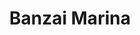---
layout: place
title: Banzai Marina
permalink: /california/ventura/banzai-marina.html
stateAbbr: CA
stateName: California
cityName: Ventura
seo:
  type: restaurant
  links: null
place_id: ChIJK6BL0--s6YAR0rFjbp6V900
photos:
  - name: >-
      places/ChIJK6BL0--s6YAR0rFjbp6V900/photos/AeeoHcLcCJ8mWZQ21hVVNUv2Rh46bi1Rr065qZcYM6CQnY-sraHS1p0xVZqIzYv7BdYPjQmPCO4AwSyT_-2G3HDeK4zkJ1ma-v_xl7CQ9kyvptfPXM2A-1dwGO67GBx45lrKDzyfZ_5XQ0yB0zOWG1yu541GUWZgxxy-_zniNpN2Dbj7U7rkHMWgpNcDNhiBFQOVWy3-3KboXRN0WEPwAp7GuAGT6ChGlmp9mtJJOEIlfNdmE2l6r63OZoqK99F48krfJ7ZmTAijpHphXM7To-Us2WwQe_MTJBTTKO2Yhh7Mk-JcsnXFSJ2M-VqiwYjJQhS5f61hc1Qdh4cSGU_ZwQJhp6rURyPsZCsObdfgeH2c0K_FNZZ5LiD6mQ13Kz4wDHBmZg-gjw_n33StErsU_sdJYAN0sUTM_qTYN497Tl9vRIbg2w
    widthPx: 4032
    heightPx: 3024
    authorAttributions:
      - displayName: Manuel Garcia (Terranovazx300)
        uri: https://maps.google.com/maps/contrib/114326122918728700238
        photoUri: >-
          https://lh3.googleusercontent.com/a-/ALV-UjX3jALxz6T5yIOIqntxoynb1oRlaQzeRuaGIPsZL3qd-bpec49LLA=s100-p-k-no-mo
    flagContentUri: >-
      https://www.google.com/local/imagery/report/?cb_client=maps_api_places.places_api&image_key=!1e10!2sCIHM0ogKEICAgICqovbdTg&hl=en-US
    googleMapsUri: >-
      https://www.google.com/maps/place//data=!3m4!1e2!3m2!1sCIHM0ogKEICAgICqovbdTg!2e10!4m2!3m1!1s0x80e9acefd34ba02b:0x4df7959e6e63b1d2
  - name: >-
      places/ChIJK6BL0--s6YAR0rFjbp6V900/photos/AeeoHcKg-xMtyDnEBDGoP1d5HydUbHAq7XJasaqU74HItxSYXgfp05y8ceaK51i2wwUHLtvCtXRf6ZX93d-h8xzA3KyUaexY3EN36W4dDVRZEs0R9UJDuKTmBnYP02P9X3CQSYeqYytStea-Q3xEigaaGgsolcNyXjugkX5335UWkHcGaoUoIAEwTnnuScIPE0q0oJ5mBI1UB3KmW3fNE0LHBjAyvTv2zRHVWZSOOk3azLu0qwuNzxdWI2A-4OxaKRcHMUAdXayaqTOZO_jfnKlAwZPVT9OXiNDWba4vxvKt-CMvOw
    widthPx: 2048
    heightPx: 1375
    authorAttributions:
      - displayName: Banzai Marina
        uri: https://maps.google.com/maps/contrib/101910879003520300594
        photoUri: >-
          https://lh3.googleusercontent.com/a/ACg8ocJhPXclZsF1DSscCs6euz77Xq2TOTg3K_L1epgTKHVWlKVZEw=s100-p-k-no-mo
    flagContentUri: >-
      https://www.google.com/local/imagery/report/?cb_client=maps_api_places.places_api&image_key=!1e10!2sAF1QipOywuca4qndPI5cZ9x1yJnso7WDBbHgHKOoD-h6&hl=en-US
    googleMapsUri: >-
      https://www.google.com/maps/place//data=!3m4!1e2!3m2!1sAF1QipOywuca4qndPI5cZ9x1yJnso7WDBbHgHKOoD-h6!2e10!4m2!3m1!1s0x80e9acefd34ba02b:0x4df7959e6e63b1d2
  - name: >-
      places/ChIJK6BL0--s6YAR0rFjbp6V900/photos/AeeoHcK3rL70z2I7H-FqF-AnAoKpBD-_SxSUPg-I58klCbsabd_uf420bvcjPs7kEJsL6xWPxhxx0qD3TUP1T1feE8gG1mYbtCpx7Lt4lXbo5UN63yLb6XWJxcgKdhfCxdMsKWCxa8XuNhRLXLefypwZgJGyn3iYD8D1Kjetqd7zFxp79tKFpmFFC5vTKCg0V31aM0HK1SwbSURmlJ78kt408aQV7Qt-d1PlWVLqwv49Vhen9pXH0Izz-jogqoiAQr0Fso41dtPpPNkfnN0M4C_yXeHsKfRK6zmkM07WcWGnt7G9tAnDlc23ydwYKQf1VkAHzOtim51grR_9kQMNe4vizVqvBHOzNpWPEuIRf1nECVhWO-J5Djb9-TwrZXK2hC2jiVOAWDlMI63pcfSFMNDQRqFM7thEqoBSOLbsKm79E3b2CA
    widthPx: 4000
    heightPx: 3000
    authorAttributions:
      - displayName: Angela Levy
        uri: https://maps.google.com/maps/contrib/107885047329038005570
        photoUri: >-
          https://lh3.googleusercontent.com/a-/ALV-UjX8HtKLsjYejU_R1zjRZRLyhG-5pioERnu4FjQaFQk0uYf0VPrZJw=s100-p-k-no-mo
    flagContentUri: >-
      https://www.google.com/local/imagery/report/?cb_client=maps_api_places.places_api&image_key=!1e10!2sCIHM0ogKEICAgICB6PrXBg&hl=en-US
    googleMapsUri: >-
      https://www.google.com/maps/place//data=!3m4!1e2!3m2!1sCIHM0ogKEICAgICB6PrXBg!2e10!4m2!3m1!1s0x80e9acefd34ba02b:0x4df7959e6e63b1d2
  - name: >-
      places/ChIJK6BL0--s6YAR0rFjbp6V900/photos/AeeoHcJyE8D4hvzKRbCaFRzqiVpDpYyjJgpSmyfGg-Qp3EGVKRSuoYRQFmsqsBaTLp9HIu4Bssh867m8CvQ58CunOJvnshX5K9iiNFmX3CArCiPFLF2wbNWp_jzNFngUrBqN0aNS041JDmYbz1A24Al9p0MbjNSf4yXfpOBaeTDMvt-AqaYRdJBiyK6N2v4tlQDCiYYOQq-m37iRynrRzOCa5NyhQ3c0dBpAmm1tCOTgH5LZKUyTAZ5HA6-9mAQ7QMWx72UUNRO_MpTJ19qneFX7Tkdtg-X_0KEOdowl_DfiGLguQe3Ime-oUZg0hU16XK2zJKtrh3sCyDZvEkY2jdFwvtn6hqqyZUM1mrpSOt9x314-AMeUXFNnp5fj2wFkdfHTlhULbcwbZ3ian27IcPcVRftW6OA0ouTu27YspNSZPQNctQ
    widthPx: 4032
    heightPx: 2268
    authorAttributions:
      - displayName: Daniel Rivera
        uri: https://maps.google.com/maps/contrib/113840676169577743311
        photoUri: >-
          https://lh3.googleusercontent.com/a-/ALV-UjWcXhj2DtjYCZ4-q-RP3-MBKudkJVslHCrfSYWmvv-lgKOo4JU87A=s100-p-k-no-mo
    flagContentUri: >-
      https://www.google.com/local/imagery/report/?cb_client=maps_api_places.places_api&image_key=!1e10!2sCIHM0ogKEICAgIDVm4urXA&hl=en-US
    googleMapsUri: >-
      https://www.google.com/maps/place//data=!3m4!1e2!3m2!1sCIHM0ogKEICAgIDVm4urXA!2e10!4m2!3m1!1s0x80e9acefd34ba02b:0x4df7959e6e63b1d2
  - name: >-
      places/ChIJK6BL0--s6YAR0rFjbp6V900/photos/AeeoHcKmRPZLYD1V_8nbHINt1-L9yEXy0dxocLDe5TfPbCsvFz9EFjJA1LLd9doPcFdl-Z563kIXo6NiIklT6TW5rCf1lWCR_wQXqsfCG_0bGWdOoI9nBOvyvQzHFTTlEoYmbC6v0wdbQAjFWmmYtkZqIXVgJTQxlgaI4I8MFk-rTUb6Noy2lXOl85r_duBnGdcchFYbnO8aHJ2CrAF3rAo9lXaLxA2j-BkUy5dga6jQJuZoVR5ksftqzZ8zmzRW7RyPDLaSJalrk56IcidAfb-fxatq23mM138d3fYBOXkQ5LsOAb7Rblz_fvcC9xDjzH4pphpvyRScPFzUQFsEVr8J51M5zrNqd52LrSW-QLO2-DVhdeapat5DeRw_R_auer-BuM5IPbtRcrQodHs6_D-0vDLEYZ6KUtxmFAKaWMI6wCGJDTuA
    widthPx: 905
    heightPx: 1207
    authorAttributions:
      - displayName: P K
        uri: https://maps.google.com/maps/contrib/106887392817692305852
        photoUri: >-
          https://lh3.googleusercontent.com/a/ACg8ocLPY80zSZ7Y3rMvG0DkgkWAMizKxXfAzJZ05oPuyCQFleJbjw=s100-p-k-no-mo
    flagContentUri: >-
      https://www.google.com/local/imagery/report/?cb_client=maps_api_places.places_api&image_key=!1e10!2sCIHM0ogKEICAgICbqpLFlAE&hl=en-US
    googleMapsUri: >-
      https://www.google.com/maps/place//data=!3m4!1e2!3m2!1sCIHM0ogKEICAgICbqpLFlAE!2e10!4m2!3m1!1s0x80e9acefd34ba02b:0x4df7959e6e63b1d2
  - name: >-
      places/ChIJK6BL0--s6YAR0rFjbp6V900/photos/AeeoHcKMyH-ODsAkIeeaJPM-1KxG32DPHbBPVdyISsPb_QnOmR0kJlobEhg1NNJ0y_UfJblSqsomEvgNivUeTrnwEj1j4SuW9NOttp-FlIdLehnb6HPciMYuUjwBLoaQVCC3IYi75AC4FlFsFa-EbsqUmg6cIyEJZny6MkEhM1HLKDPxco1fHneWQ_p5L-v5bFusFxZxlW3P4-TYDVtx1aUD3_rN3bSzJm-yjKRELE1o3Q3tam3doz1e5XofQ-1ieC4oNqIby6k3W5qN1z7y6YP-AzPPto79R6baEOZhreGxW_mVPaExtf6Qq30Qjcv3W0mIFK9Znhu_evrUdZ3eg0eKBUMivU4qwTDUA8lHcNGSz6hLXiRxjX8PwPaXRWXymkJDFEDh-moljDoCTsBSnFsP_svi5h1l4rkgm8GzCFnfqwDE8g
    widthPx: 4000
    heightPx: 3000
    authorAttributions:
      - displayName: alan daniel
        uri: https://maps.google.com/maps/contrib/101392324739166347326
        photoUri: >-
          https://lh3.googleusercontent.com/a-/ALV-UjUdaN_hNzz7nRT7PgZ6Aa_cV1zVGg2PhPBM38THIV9RvtmHa9SHog=s100-p-k-no-mo
    flagContentUri: >-
      https://www.google.com/local/imagery/report/?cb_client=maps_api_places.places_api&image_key=!1e10!2sCIHM0ogKEICAgIC9w97oXw&hl=en-US
    googleMapsUri: >-
      https://www.google.com/maps/place//data=!3m4!1e2!3m2!1sCIHM0ogKEICAgIC9w97oXw!2e10!4m2!3m1!1s0x80e9acefd34ba02b:0x4df7959e6e63b1d2
  - name: >-
      places/ChIJK6BL0--s6YAR0rFjbp6V900/photos/AeeoHcLJlD8IE5DBktE2vAPivg_NUsImoYkQfc9ukliJeNsM4xF--mcIaOKfoc69PnTplMF4ce0_EhSAZ1Gq2ImrF7u_u0azVJsu4zcFZn_5eeP3_2t9fTt4KFxUwwnK77sFBLaBe7qPb0PU9nHntPiezNwzT40tzJhqgyQnO608aHFR5tj-Xw2MVQmk2-yxybgKsPbffZ5LYkijZBqnnmtmA49E6HIR_BU7QfJykYygwP0aaMUJmHoWyYTmhlj97tiJkTbc9zJfU6T58Xno-Z2_igiSlBuo6syAMmqu7x7wRag4_6MszefMqQS7c3a3-aOTpu_7zGgcGFlYw9zgg9qarYeeqStwMmBMOLykjg8TjmipGDGW254p_7_vb3rTx_ahyZGWtFMmBE35pwtNv6HD_6BtP_WxO3O71kC3eyV_hntA4A
    widthPx: 3024
    heightPx: 4032
    authorAttributions:
      - displayName: Richard Fung
        uri: https://maps.google.com/maps/contrib/104203729809591171711
        photoUri: >-
          https://lh3.googleusercontent.com/a/ACg8ocJN3n2ioxxLzSlYJGmJ3CPPm8z1bKI8RiAEHk_YQaPa55WPIQ=s100-p-k-no-mo
    flagContentUri: >-
      https://www.google.com/local/imagery/report/?cb_client=maps_api_places.places_api&image_key=!1e10!2sCIHM0ogKEICAgIDp3q3XPQ&hl=en-US
    googleMapsUri: >-
      https://www.google.com/maps/place//data=!3m4!1e2!3m2!1sCIHM0ogKEICAgIDp3q3XPQ!2e10!4m2!3m1!1s0x80e9acefd34ba02b:0x4df7959e6e63b1d2
  - name: >-
      places/ChIJK6BL0--s6YAR0rFjbp6V900/photos/AeeoHcIASn16tPtoQNXm2f3_mRw1wZ6uF9XEi8Tg1h9QUA0F-UCZAKQ8z-mmTbcfVfn2rWPYeDdA8RpDK6BDBQ9ZPVGt76_2EYlV976heOKpfNCpBJcHHdSqshTu3XjXTZiicroJlMK6clvtpA0aRen4QnVhLH0ltgN_iLbBOxTkqOwmuUyxG98o42nllRqvQNOxigxbyqtGbNMuHtTa1bYcLVX0c9S4ZpBuiONgTXbQfpltRxzZzowZeVJWUBiuSWd_aZDIOXr-86jLYklP1JwcWZVUQFx05n4aB3JkIpt4anq8-w2rgF1DtyU71V-dBTLNCS-2Xbl586Grk_3Vipf9_GmWvdW_fa2WKZ0TpKmWDEnVrlW60ZXgwFgGUx3eGsTnIhGbb8I8EDN6f6dglI4pLYEQSH0DDWFebFt5jv0fu9ohTeP0
    widthPx: 3024
    heightPx: 4032
    authorAttributions:
      - displayName: Richard Fung
        uri: https://maps.google.com/maps/contrib/104203729809591171711
        photoUri: >-
          https://lh3.googleusercontent.com/a/ACg8ocJN3n2ioxxLzSlYJGmJ3CPPm8z1bKI8RiAEHk_YQaPa55WPIQ=s100-p-k-no-mo
    flagContentUri: >-
      https://www.google.com/local/imagery/report/?cb_client=maps_api_places.places_api&image_key=!1e10!2sCIHM0ogKEICAgIDp3q3NqQE&hl=en-US
    googleMapsUri: >-
      https://www.google.com/maps/place//data=!3m4!1e2!3m2!1sCIHM0ogKEICAgIDp3q3NqQE!2e10!4m2!3m1!1s0x80e9acefd34ba02b:0x4df7959e6e63b1d2
  - name: >-
      places/ChIJK6BL0--s6YAR0rFjbp6V900/photos/AeeoHcKu-KpMJpcwE5yctBTs_Y1jhgQChEv8k_wq0I1kZNIRdATzGOTzXxMAj6R6X7H0-SvNhRE9FNzooOkFx07r9nUjNeIDj-OslrvpdkwAbn88vRk5yhs9_5nWUKVLBu-DbNykn7CMdvfPoXqF5fgIPy3KcfUZb8H4uXYVivey-Y6dw-t8_38GcQFM_sDN-sO98pHQU3hRj26L5-plNNvzx_9221z0prTt1A0fQZeQ2Kl_ATn3XLvKnhVHXV-_qt1FwyvWWW8IlCWDIwE4vsnryu9CDidYmSXMQMbkvTC2qXkJV2TRluftUI3KXBbzdPGN4jZq0sC0_LG3Gy8fR99erRykme5uegFf-eUrdb2LXjWExU3F30MpmgrdAJOygxLw59_X96sEGVWd5CeXZkYhstVST2y98I9OAGe5egVcZuXx8w
    widthPx: 4000
    heightPx: 3000
    authorAttributions:
      - displayName: Michelle Sevilla
        uri: https://maps.google.com/maps/contrib/107255828916819057181
        photoUri: >-
          https://lh3.googleusercontent.com/a/ACg8ocLXI2rO5dr9Tc0oqExzE5bsfTYt-_HlyvaAlG3p_lwNCEaVa1mH=s100-p-k-no-mo
    flagContentUri: >-
      https://www.google.com/local/imagery/report/?cb_client=maps_api_places.places_api&image_key=!1e10!2sCIHM0ogKEICAgIDj9vaBPA&hl=en-US
    googleMapsUri: >-
      https://www.google.com/maps/place//data=!3m4!1e2!3m2!1sCIHM0ogKEICAgIDj9vaBPA!2e10!4m2!3m1!1s0x80e9acefd34ba02b:0x4df7959e6e63b1d2
  - name: >-
      places/ChIJK6BL0--s6YAR0rFjbp6V900/photos/AeeoHcL34OD7HVpz-yJNL44bSQ3zIVZrBNksRTLqNZj6gxoBXtTdRnKTN-K5WLMiWN7V0XdsZ8sqvsTCfD6q-mcLKnh7O3mqwgLFaWsbwKcWOw_5ED3NARbC7nqA1Gejw2dpeZ4YZyDinnuG8UGJWE8j5BkHONAWLoQDiruDfwrFYLYvnb_MCiSzdUE_r2lWYQ4yZX4oM7nBFGuSoRpJYP6ykX-Zw8GRkebQDaf9kcRP_L1F93S1OIiMA1_YOMBQG_Uch1VS_Ldkxwf8Nmp7gZIjffpEbuPBtt3oZz-z93Ei4MrUxkXosdqAfVuEm6iGG5cc_CcdNicas6OnFuJ8xHV2SHlKAKrE5jmFu2JLbBnsG7QRCCSQhX4BQTJbBwVVETwK-r21hZNyZevFIgCoBfIfopPwTOjjFsFU0v6W2tAM9oWNR1M
    widthPx: 3000
    heightPx: 4000
    authorAttributions:
      - displayName: Randall Southers
        uri: https://maps.google.com/maps/contrib/117556143770958605998
        photoUri: >-
          https://lh3.googleusercontent.com/a-/ALV-UjVc12Yz88rH6oWH7X2tWZEVpNpLPpwRdzhNLJQio9gcQeBmURAE2Q=s100-p-k-no-mo
    flagContentUri: >-
      https://www.google.com/local/imagery/report/?cb_client=maps_api_places.places_api&image_key=!1e10!2sCIHM0ogKEICAgID23--FvgE&hl=en-US
    googleMapsUri: >-
      https://www.google.com/maps/place//data=!3m4!1e2!3m2!1sCIHM0ogKEICAgID23--FvgE!2e10!4m2!3m1!1s0x80e9acefd34ba02b:0x4df7959e6e63b1d2
address: 120 S California St, Ventura, CA 93001, USA
street: 120 S California St
city: Ventura
state: CA
zip: '93001'
country: USA
neighborhood: Downtown Ventura
latitude: '34.279244'
longitude: '-119.292878'
accessibility_options:
  wheelchairAccessibleParking: true
  wheelchairAccessibleEntrance: true
  wheelchairAccessibleRestroom: true
  wheelchairAccessibleSeating: true
business_status: OPERATIONAL
name: Banzai Marina
google_maps_links:
  directionsUri: >-
    https://www.google.com/maps/dir//''/data=!4m7!4m6!1m1!4e2!1m2!1m1!1s0x80e9acefd34ba02b:0x4df7959e6e63b1d2!3e0
  placeUri: https://maps.google.com/?cid=5618123567857381842
  writeAReviewUri: >-
    https://www.google.com/maps/place//data=!4m3!3m2!1s0x80e9acefd34ba02b:0x4df7959e6e63b1d2!12e1
  reviewsUri: >-
    https://www.google.com/maps/place//data=!4m4!3m3!1s0x80e9acefd34ba02b:0x4df7959e6e63b1d2!9m1!1b1
  photosUri: >-
    https://www.google.com/maps/place//data=!4m3!3m2!1s0x80e9acefd34ba02b:0x4df7959e6e63b1d2!10e5
primary_type: Japanese Restaurant
opening_hours:
  regular: null
  current: null
secondary_opening_hours:
  regular:
    weekdayDescriptions: null
    type: null
  current:
    weekdayDescriptions: null
    type: null
phone: null
price_level: null
price_range: null
rating: null
rating_count: 0
website: null
description: >-
  Discover Banzai Marina in Ventura, CA$$$Banzai Marina in Ventura, CA, stands
  out as a welcoming Japanese eatery celebrated for its fresh sushi and creative
  rolls, perfect for those seeking authentic flavors in a relaxed setting. The
  spot offers an informal atmosphere that enhances the dining experience, making
  it ideal for casual meals or unwinding during happy hours with tasty specials.
  Accessibility features like wheelchair-friendly parking and entrances ensure
  everyone can enjoy the vibrant ambiance and diverse menu options. Visitors
  appreciate the emphasis on quality ingredients, which elevates simple dishes
  into memorable meals, positioning it as a go-to choice among sushi restaurants
  in the area. Whether you're exploring sushi places near me or looking for a
  laid-back spot to savor Japanese cuisine, this location combines convenience
  with delightful tastes.
generative_summary: >-
  Discover Banzai Marina in Ventura, CA$$$Banzai Marina in Ventura, CA, stands
  out as a welcoming Japanese eatery celebrated for its fresh sushi and creative
  rolls, perfect for those seeking authentic flavors in a relaxed setting. The
  spot offers an informal atmosphere that enhances the dining experience, making
  it ideal for casual meals or unwinding during happy hours with tasty specials.
  Accessibility features like wheelchair-friendly parking and entrances ensure
  everyone can enjoy the vibrant ambiance and diverse menu options. Visitors
  appreciate the emphasis on quality ingredients, which elevates simple dishes
  into memorable meals, positioning it as a go-to choice among sushi restaurants
  in the area. Whether you're exploring sushi places near me or looking for a
  laid-back spot to savor Japanese cuisine, this location combines convenience
  with delightful tastes.
generative_disclosure: Summarized by AI using the Grok-3-Mini model.
reviews: null
review_summary: >-
  Feedback on Banzai Marina Experiences$$$Folks exploring sushi spots around
  Ventura often highlight the fresh and flavorful rolls as a standout feature,
  making it a reliable pick for everyday cravings. Many mention the casual vibe
  and happy hour deals as reasons to return, appreciating how it creates a
  comfortable environment for quick bites or group outings. Comments frequently
  note the attentive service and variety of options that cater to different
  preferences, helping it maintain a positive reputation among local diners.
  Overall, it's seen as a solid choice for those searching for top-rated sushi
  near me, with praise for its approachable style that keeps things enjoyable
  without overwhelming formality. While experiences can vary, the general
  consensus leans toward satisfaction, encouraging newcomers to give it a try
  for an honest taste of quality Japanese fare.
review_disclosure: Summarized by AI using the Grok-3-Mini model.
parking_options: null
payment_options: null
allow_dogs: null
curbside_pickup: null
delivery: null
dine_in: null
good_for_children: null
good_for_groups: null
good_for_sports: null
live_music: null
menu_for_children: null
outdoor_seating: null
reservable: null
restroom: null
serves_beer: null
serves_breakfast: null
serves_brunch: null
serves_cocktails: null
serves_coffee: null
serves_dinner: null
serves_dessert: null
serves_lunch: null
serves_vegetarian_food: null
serves_wine: null
takeout: null
update_category: pro
places_description: null

---